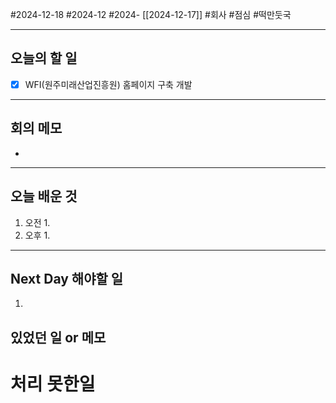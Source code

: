 #2024-12-18 #2024-12 #2024- [[2024-12-17]]
#회사 #점심 #떡만둣국

---
## 오늘의 할 일
- [x] WFI(원주미래산업진흥원) 홈페이지 구축 개발
---
## 회의 메모
- 
---
## 오늘 배운 것
1. 오전
    1. 
2. 오후
    1. 
---
## Next Day 해야할 일
1. 


## 있었던 일 or 메모


# 처리 못한일